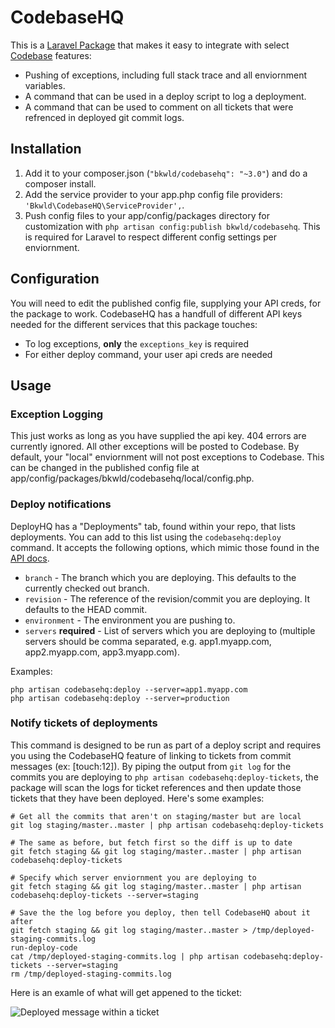 # CodebaseHQ

This is a [Laravel Package](http://laravel.com/) that makes it easy to integrate with select [Codebase](http://www.codebasehq.com/) features:

* Pushing of exceptions, including full stack trace and all enviornment variables.
* A command that can be used in a deploy script to log a deployment.
* A command that can be used to comment on all tickets that were refrenced in deployed git commit logs.

## Installation

1. Add it to your composer.json (`"bkwld/codebasehq": "~3.0"`) and do a composer install.
2. Add the service provider to your app.php config file providers: `'Bkwld\CodebaseHQ\ServiceProvider',`.
3. Push config files to your app/config/packages directory for customization with `php artisan config:publish bkwld/codebasehq`.  This is required for Laravel to respect different config settings per enviornment.

## Configuration

You will need to edit the published config file, supplying your API creds, for the package to work.  CodebaseHQ has a handfull of different API keys needed for the different services that this package touches:

* To log exceptions, **only** the `exceptions_key` is required
* For either deploy command, your user api creds are needed

## Usage

### Exception Logging

This just works as long as you have supplied the api key.  404 errors are currently ignored.  All other exceptions will be posted to Codebase.  By default, your "local" enviornment will not post exceptions to Codebase.  This can be changed in the published config file at app/config/packages/bkwld/codebasehq/local/config.php.

### Deploy notifications

DeployHQ has a "Deployments" tab, found within your repo, that lists deployments.  You can add to this list using the `codebasehq:deploy` command.  It accepts the following options, which mimic those found in the [API docs](http://support.codebasehq.com/kb/repositories/deployments).

- `branch` - The branch which you are deploying. This defaults to the currently checked out branch.
- `revision` - The reference of the revision/commit you are deploying. It defaults to the HEAD commit.
- `environment` - The environment you are pushing to.
- `servers` **required** - List of servers which you are deploying to (multiple servers should be comma separated, e.g. app1.myapp.com, app2.myapp.com, app3.myapp.com).

Examples:

	php artisan codebasehq:deploy --server=app1.myapp.com
	php artisan codebasehq:deploy --server=production

### Notify tickets of deployments

This command is designed to be run as part of a deploy script and requires you using the CodebaseHQ feature of linking to tickets from commit messages (ex: [touch:12]).  By piping the output from `git log` for the commits you are deploying to `php artisan codebasehq:deploy-tickets`, the package will scan the logs for ticket references and then update those tickets that they have been deployed.  Here's some examples:

	# Get all the commits that aren't on staging/master but are local
	git log staging/master..master | php artisan codebasehq:deploy-tickets
	
	# The same as before, but fetch first so the diff is up to date
	git fetch staging && git log staging/master..master | php artisan codebasehq:deploy-tickets
	
	# Specify which server enviornment you are deploying to
	git fetch staging && git log staging/master..master | php artisan codebasehq:deploy-tickets --server=staging
	
	# Save the the log before you deploy, then tell CodebaseHQ about it after
	git fetch staging && git log staging/master..master > /tmp/deployed-staging-commits.log
	run-deploy-code
	cat /tmp/deployed-staging-commits.log | php artisan codebasehq:deploy-tickets --server=staging
	rm /tmp/deployed-staging-commits.log

Here is an examle of what will get appened to the ticket:

![Deployed message within a ticket](http://f.cl.ly/items/342g2T0a04103m031q0Q/PNG.png)
	
